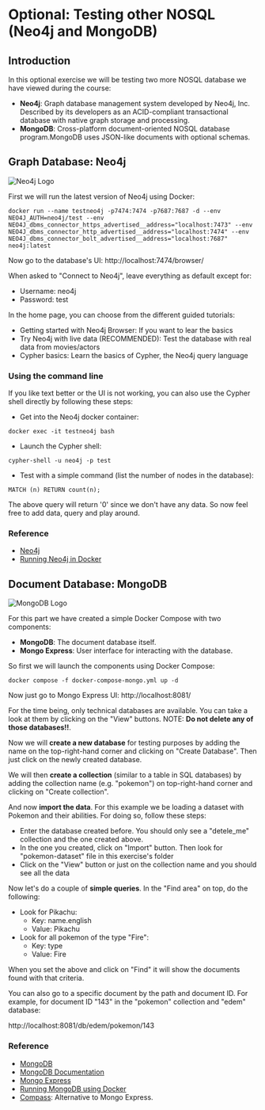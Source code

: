 # Optional: Testing other NOSQL (Neo4j and MongoDB)

## Introduction

In this optional exercise we will be testing two more NOSQL database we have viewed during the course:

* **Neo4j**: Graph database management system developed by Neo4j, Inc. Described by its developers as an ACID-compliant transactional database with native graph storage and processing.
* **MongoDB**: Cross-platform document-oriented NOSQL database program.MongoDB uses JSON-like documents with optional schemas.

## Graph Database: Neo4j

![Neo4j Logo](../img/neo4j-logo.png)

First we will run the latest version of Neo4j using Docker:

```
docker run --name testneo4j -p7474:7474 -p7687:7687 -d --env NEO4J_AUTH=neo4j/test --env NEO4J_dbms_connector_https_advertised__address="localhost:7473" --env NEO4J_dbms_connector_http_advertised__address="localhost:7474" --env NEO4J_dbms_connector_bolt_advertised__address="localhost:7687" neo4j:latest
```

Now go to the database's UI: http://localhost:7474/browser/

When asked to "Connect to Neo4j", leave everything as default except for:

* Username: neo4j
* Password: test

In the home page, you can choose from the different guided tutorials:

* Getting started with Neo4j Browser: If you want to lear the basics
* Try Neo4j with live data (RECOMMENDED): Test the database with real data from movies/actors
* Cypher basics: Learn the basics of Cypher, the Neo4j query language

### Using the command line

If you like text better or the UI is not working, you can also use the Cypher shell directly by following these steps:

* Get into the Neo4j docker container:

```
docker exec -it testneo4j bash
```

* Launch the Cypher shell:

```
cypher-shell -u neo4j -p test
```

* Test with a simple command (list the number of nodes in the database):

```
MATCH (n) RETURN count(n);
```

The above query will return '0' since we don't have any data. So now feel free to add data, query and play around.

### Reference

* [Neo4j](https://neo4j.com/)
* [Running Neo4j in Docker](https://neo4j.com/developer/docker-run-neo4j/)

## Document Database: MongoDB

![MongoDB Logo](../img/mongodb-logo.png)

For this part we have created a simple Docker Compose with two components:

* **MongoDB**: The document database itself.
* **Mongo Express**: User interface for interacting with the database.

So first we will launch the components using Docker Compose:

```
docker compose -f docker-compose-mongo.yml up -d 
```

Now just go to Mongo Express UI: http://localhost:8081/

For the time being, only technical databases are available. You can take a look at them by clicking on the "View" buttons. NOTE: **Do not delete any of those databases!!**.

Now we will **create a new database** for testing purposes by adding the name on the top-right-hand corner and clicking on "Create Database". Then just click on the newly created database.

We will then **create a collection** (similar to a table in SQL databases) by adding the collection name (e.g. "pokemon") on top-right-hand corner and clicking on "Create collection".

And now **import the data**. For this example we be loading a dataset with Pokemon and their abilities. For doing so, follow these steps:

* Enter the database created before. You should only see a "detele_me" collection and the one created above.
* In the one you created, click on "Import" button. Then look for "pokemon-dataset" file in this exercise's folder 
* Click on the "View" button or just on the collection name and you should see all the data

Now let's do a couple of **simple queries**. In the "Find area" on top, do the following:

* Look for Pikachu:
  * Key: name.english
  * Value: Pikachu
* Look for all pokemon of the type "Fire":
  * Key: type
  * Value: Fire

When you set the above and click on "Find" it will show the documents found with that criteria.

You can also go to a specific document by the path and document ID. For example, for document ID "143" in the "pokemon" collection and "edem" database:

http://localhost:8081/db/edem/pokemon/143

### Reference

* [MongoDB](https://www.mongodb.com/home)
* [MongoDB Documentation](https://www.mongodb.com/docs/)
* [Mongo Express](https://github.com/mongo-express/mongo-express)
* [Running MongoDB using Docker](https://www.mongodb.com/compatibility/docker)
* [Compass](https://www.mongodb.com/products/compass): Alternative to Mongo Express.